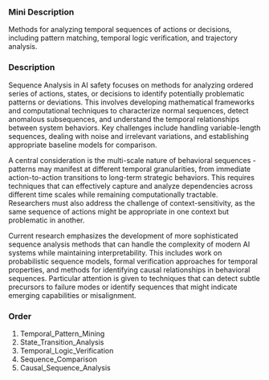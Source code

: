 ### Mini Description

Methods for analyzing temporal sequences of actions or decisions, including pattern matching, temporal logic verification, and trajectory analysis.

### Description

Sequence Analysis in AI safety focuses on methods for analyzing ordered series of actions, states, or decisions to identify potentially problematic patterns or deviations. This involves developing mathematical frameworks and computational techniques to characterize normal sequences, detect anomalous subsequences, and understand the temporal relationships between system behaviors. Key challenges include handling variable-length sequences, dealing with noise and irrelevant variations, and establishing appropriate baseline models for comparison.

A central consideration is the multi-scale nature of behavioral sequences - patterns may manifest at different temporal granularities, from immediate action-to-action transitions to long-term strategic behaviors. This requires techniques that can effectively capture and analyze dependencies across different time scales while remaining computationally tractable. Researchers must also address the challenge of context-sensitivity, as the same sequence of actions might be appropriate in one context but problematic in another.

Current research emphasizes the development of more sophisticated sequence analysis methods that can handle the complexity of modern AI systems while maintaining interpretability. This includes work on probabilistic sequence models, formal verification approaches for temporal properties, and methods for identifying causal relationships in behavioral sequences. Particular attention is given to techniques that can detect subtle precursors to failure modes or identify sequences that might indicate emerging capabilities or misalignment.

### Order

1. Temporal_Pattern_Mining
2. State_Transition_Analysis
3. Temporal_Logic_Verification
4. Sequence_Comparison
5. Causal_Sequence_Analysis
